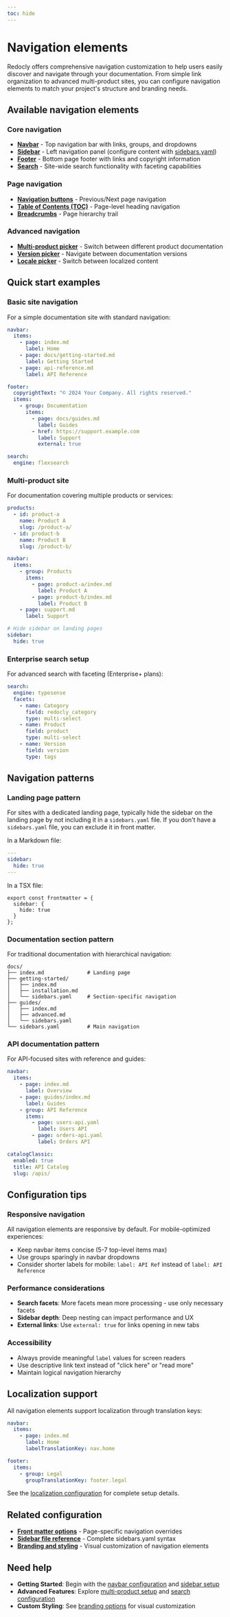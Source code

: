 ```yaml
---
toc: hide
---
```


# Navigation elements

Redocly offers comprehensive navigation customization to help users easily discover and navigate through your documentation.
From simple link organization to advanced multi-product sites, you can configure navigation elements to match your project's structure and branding needs.

## Available navigation elements

### Core navigation
- **[Navbar](../config/navbar.md)** - Top navigation bar with links, groups, and dropdowns
- **[Sidebar](../config/sidebar.md)** - Left navigation panel (configure content with [sidebars.yaml](./sidebars.md))
- **[Footer](../config/footer.md)** - Bottom page footer with links and copyright information
- **[Search](../config/search.md)** - Site-wide search functionality with faceting capabilities

### Page navigation
- **[Navigation buttons](../config/navigation.md)** - Previous/Next page navigation
- **[Table of Contents (TOC)](../config/markdown.md#table-of-contents-object)** - Page-level heading navigation
- **[Breadcrumbs](../config/breadcrumbs.md)** - Page hierarchy trail

### Advanced navigation
- **[Multi-product picker](../config/products.md)** - Switch between different product documentation
- **[Version picker](../config/version-picker.md)** - Navigate between documentation versions
- **[Locale picker](../config/l10n.md#locale-picker)** - Switch between localized content

## Quick start examples

### Basic site navigation
For a simple documentation site with standard navigation:

```yaml {% title="redocly.yaml" %}
navbar:
  items:
    - page: index.md
      label: Home
    - page: docs/getting-started.md
      label: Getting Started
    - page: api-reference.md
      label: API Reference

footer:
  copyrightText: "© 2024 Your Company. All rights reserved."
  items:
    - group: Documentation
      items:
        - page: docs/guides.md
          label: Guides
        - href: https://support.example.com
          label: Support
          external: true

search:
  engine: flexsearch
```

### Multi-product site
For documentation covering multiple products or services:

```yaml {% title="redocly.yaml" %}
products:
  - id: product-a
    name: Product A
    slug: /product-a/
  - id: product-b
    name: Product B
    slug: /product-b/

navbar:
  items:
    - group: Products
      items:
        - page: product-a/index.md
          label: Product A
        - page: product-b/index.md
          label: Product B
    - page: support.md
      label: Support

# Hide sidebar on landing pages
sidebar:
  hide: true
```

### Enterprise search setup
For advanced search with faceting (Enterprise+ plans):

```yaml {% title="redocly.yaml" %}
search:
  engine: typesense
  facets:
    - name: Category
      field: redocly_category
      type: multi-select
    - name: Product
      field: product
      type: multi-select
    - name: Version
      field: version
      type: tags
```

## Navigation patterns

### Landing page pattern
For sites with a dedicated landing page, typically hide the sidebar on the landing page by not including it in a `sidebars.yaml` file.
If you don't have a `sidebars.yaml` file, you can exclude it in front matter.

In a Markdown file:
```yaml {% title="index.md" %}
---
sidebar:
  hide: true
---
```

In a TSX file:
```tsx {% title="index.page.tsx" %}
export const frontmatter = {
  sidebar: {
    hide: true
  }
};
```

### Documentation section pattern
For traditional documentation with hierarchical navigation:

```treeview
docs/
├── index.md              # Landing page
├── getting-started/
│   ├── index.md
│   ├── installation.md
│   └── sidebars.yaml     # Section-specific navigation
├── guides/
│   ├── index.md
│   ├── advanced.md
│   └── sidebars.yaml
└── sidebars.yaml         # Main navigation
```

### API documentation pattern
For API-focused sites with reference and guides:

```yaml {% title="redocly.yaml" %}
navbar:
  items:
    - page: index.md
      label: Overview
    - page: guides/index.md
      label: Guides
    - group: API Reference
      items:
        - page: users-api.yaml
          label: Users API
        - page: orders-api.yaml
          label: Orders API

catalogClassic:
  enabled: true
  title: API Catalog
  slug: /apis/
```

## Configuration tips

### Responsive navigation
All navigation elements are responsive by default. For mobile-optimized experiences:
- Keep navbar items concise (5-7 top-level items max)
- Use groups sparingly in navbar dropdowns
- Consider shorter labels for mobile: `label: API Ref` instead of `label: API Reference`

### Performance considerations
- **Search facets**: More facets mean more processing - use only necessary facets
- **Sidebar depth**: Deep nesting can impact performance and UX
- **External links**: Use `external: true` for links opening in new tabs

### Accessibility
- Always provide meaningful `label` values for screen readers
- Use descriptive link text instead of "click here" or "read more"
- Maintain logical navigation hierarchy

## Localization support

All navigation elements support localization through translation keys:

```yaml {% title="redocly.yaml" %}
navbar:
  items:
    - page: index.md
      label: Home
      labelTranslationKey: nav.home

footer:
  items:
    - group: Legal
      groupTranslationKey: footer.legal
```

See the [localization configuration](../config/l10n.md) for complete setup details.

## Related configuration

- **[Front matter options](../config/front-matter-config.md)** - Page-specific navigation overrides
- **[Sidebar file reference](./sidebars.md)** - Complete sidebars.yaml syntax
- **[Branding and styling](../branding/index.md)** - Visual customization of navigation elements

## Need help

- **Getting Started**: Begin with the [navbar configuration](../config/navbar.md) and [sidebar setup](./sidebars.md)
- **Advanced Features**: Explore [multi-product setup](../config/products.md) and [search configuration](../config/search.md)
- **Custom Styling**: See [branding options](../branding/index.md) for visual customization